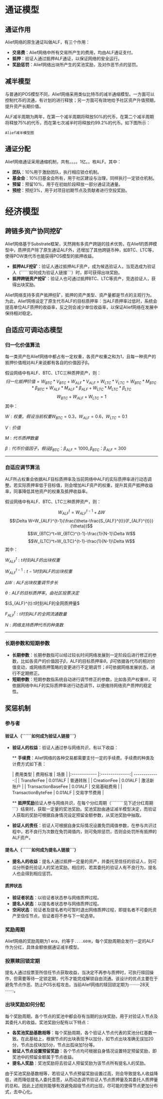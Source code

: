 <script type="text/x-mathjax-config"> MathJax.Hub.Config({ tex2jax: {inlineMath: [['$','$'],['\\(','\\)']]} }); </script> <script type="text/javascript" async src="https://cdn.mathjax.org/mathjax/latest/MathJax.js?config=TeX-MML-AM_CHTML"> </script>

# 通证模型

## 通证作用

Alief网络的原生通证叫做ALF，有三个作用：

* **交易费**：Alief网络中所有交易所产生的费用，均由ALF通证支付。
* **抵押**：验证人通过抵押ALF通证，以保证网络的安全运行。
* **奖励惩罚**：Alief网络出块所产生的奖池奖励，及对作恶节点的惩罚。

## 减半模型

与普通的POS模型不同，Alief网络采用类似比特币的减半通缩模型。一方面可以控制代币的流通，有计划的进行释放；另一方面可有效地给予社区资产升值预期，提升资产长期价值。

ALF减半周期为两年，在第一个减半周期将释放50%的代币，在第二个减半周期将释放75%的代币，而在第七次减半时将释放约99.2%的代币。如下图所示：

```
Alief减半模型图
```
## 通证分配
Alief网络通证采用通缩机制，共有。。。。1亿。。枚ALF。其中：

* **团队**：10%用于激励团队，执行相应锁仓机制。
* **基金会**：10%归基金会所有，用于社区建设与治理，同样执行一定锁仓机制。
* **预留**：预留10%，用于在初始阶段释放一部分通证流通量。
* **预挖**：预挖3%，用于对项目初期节点及贡献者进行空投奖励。

# 经济模型

## 跨链多资产协同挖矿

Alief网络基于Substrate框架，天然拥有多资产跨链的技术优势。在Alief的质押模型中，质押资产除了原生通证ALF外，还增加了其他跨链币种，如BTC、LTC等，使得POW类代币也能获得POS模型的抵押收益。

* **抵押ALF挖矿**：验证人通过抵押ALF资产，成为候选验证人，当竞选成为验证人（``````如何成为验证人链接```）时，即可获得出块奖励。
* **抵押跨链资产挖矿**：验证人也可通过抵押BTC、LTC等资产，竞选验证人，获得出块奖励。

Alief网络支持多资产抵押挖矿，抵押的资产类型、资产量都是节点的主观行为。为此，Alief网络设定了原生代币ALF的目标质押率：当ALF质押率过低时，系统会提高单位ALF质押的收益率，反之则会减少单位收益率，以保证Alief网络在发展中保持相对稳定。

## 自适应可调动态模型

### 归一化价值算法

每一类资产在Alief网络中都占有一定权重，各资产权重之和为1，且每一种资产的抵押价值相对ALF来说都有各自的价值因子β。

假设网络中有ALF、BTC、LTC三种质押资产，则：
$$归一化抵押价值=W_{BTC}*V_{BTC} +W_{ALF}*V_{ALF}+W_{LTC}*V_{LTC}
=W_{BTC}*M_{BTC}*\beta_{BTC} +W_{ALF}*M_{ALF}*\beta_{ALF}+W_{LTC}*M_{LTC}*\beta_{LTC}$$
$$W_{BTC} +W_{ALF}+W_{LTC}=1$$
其中：

$W:权重，假设当前权重W_{BTC}=0.3，W_{ALF}=0.6，W_{LTC}=0.1$

$V:价值$

$M:代币质押数量$

$\beta:代币价值因子，假设\beta_{BTC}：\beta_{ALF}=1000, \beta_{BTC}：\beta_{ALF}=300$

---

### 自适应调节算法

ALF所占权重会依据ALF目标质押率及当前网络中ALF的实际质押率进行动态调整。若实际质押率低于目标值，则会增加ALF资产的权重，提升其资产抵押收益率，同事降低其他资产的权重及抵押收益率。

假设网络中有ALF、BTC、LTC三种质押资产，则：

$$W_{ALF}^t=W_{ALF}^{t-1}+\Delta W$$
$$\Delta W=W_{ALF}^{t-1}(\frac{\theta-\frac{S_{ALF}^{t}}{F_{ALF}^{t}}}{\theta})$$
$$W_{BTC}^t=W_{BTC}^{t-1}-\frac{1}{N-1}\Delta W$$
$$W_{LTC}^t=W_{LTC}^{t-1}-\frac{1}{N-1}\Delta W$$
其中：

$W_{ALF}^t:t时刻ALF的出块权重$

$W_{ALF}^{t-1}:t-1时刻ALF的出块权重$

$\Delta W:ALF出块权重调节步长$

$\theta:ALF的目标质押率，由社区投票决定$

$\S_{ALF}^{t}:t时刻ALF的全网质押量$

$F_{ALF}^{t}:t时刻ALF的全网流通数量$

$N:网络支持质押代币的种类数$

---
### 长期参数和短期参数
* **长期参数**：长期参数指可以经过较长时间网络发展到一定阶段后进行修正的参数，比如各资产的价值因子$\beta$，ALF的目标质押率$\theta$。$\beta$可依据各代币的相对价值变动，或网络质押策略的变更进行不定期调节；$\theta$可依据网络发展状态，进行不定期修正。
* **短期参数**：短期参数指系统自动进行调节修正的参数，比如各资产权重W，可依据网络中ALF的实际质押率进行动态调节，以便维持网络资产质押的稳定性。

## 奖惩机制
### 参与者
#### 验证人（``````如何成为验证人链接```）
* **验证人的权益**：验证人通过参与网络共识，有以下收益：

	** **手续费**：Alief网络的各种交易都需要支付一定的手续费。手续费的种类及计费方式如下表：
	
	
	| 费用类型  | 费用标准  | 场景 |
|:------------- |:---------------:| -------------:|
| TransferFee      | 0.011ALF |      普通转账 |
| CreationFee     | 0.01ALF        |           激活新账户 |
| TransactionBaseFee |  0.01ALF        |           交易基础费用 |
| TransactionByteFee |  0.01ALF        |            交易字节费用 |


	** **抵押奖励**验证人参与网络共识，在每个分红周期（`````````见下述分红周期```）结束时，获取一定量的奖池奖励。奖池奖励由通证减半模型决定，而验证人获取的奖励可根据自身情况设定预留金额参数，从奖池奖励中抽取。
	
* **验证人的责任**：验证人可根据自身实际情况设置免罚阈值参数，在参与共识过程中，若不良行为次数在免罚阈值内，则可免除惩罚，否则会处罚所有抵押的ALF资产。
	
#### 提名人（``````如何成为提名人链接```）
* **提名人的收益**：提名人通过抵押一定量的资产，并委托至信任的验证人，则可瓜分所委托验证人的奖池奖励。相应的，若其委托的验证人有不良行为，提名人也会得到相应惩罚。

#### 质押状态
* **验证者状态**：以验证者状态参与网络质押过程。
* **提名人状态**：以提名者状态参与网络质押过程。
* **空闲状态**：验证者及提名者均可暂时退出网络质押过程，即提名者不可委托资产至信任节点，验证者将不参与下一轮选举。

### 奖励周期

Alief网络的奖励周期为1 era，约等于```....60块```，每个奖励周期会发行一定的ALF作为分红，具体金额依据通证减半模型。

### 投票赎回锁定期

提名人通过投票至所信任节点获取收益，当决定不再参与质押时，可执行赎回操作，但需要等待一定锁定期，代币才能完成解锁自由流通。该设计的优点主要在于避免节点作恶、防止POS长程攻击。当前Alief网络的赎回锁定期为·········28天·······。
### 出块奖励如何分配
每个奖励周期，各个节点的奖池中都会存有当期的出块奖励，用于对验证人节点及其委托人的收益。奖池奖励分配有以下特点：

* **各奖池奖励基数相等**：每个奖励周期，各个验证人节点代表的奖池分红基数一致。在此基础上，根据节点的出块表现予以加分，如节点出块准确无误加20分，节点出叔块加5分，节点出孤块加1分等。
* **验证人节点设置预留奖励**：各个节点均可根据自身情况设置特定预留奖励，即奖池中的预留金额属于节点收益。
* **提名人奖励**：奖池奖励将去验证人预留奖励为该节点所有提名人的奖励。

由于奖池奖励基数相等，若验证人节点预留奖励设置过高，则会导致提名人收益降低，进而降低提名人委托意愿，从而动态调节验证人节点质押量及其委托人质押量的总和。因此上述规则能够有效避免超级节点的出现，尽可能的使得节点更加分布式，去中心化。


